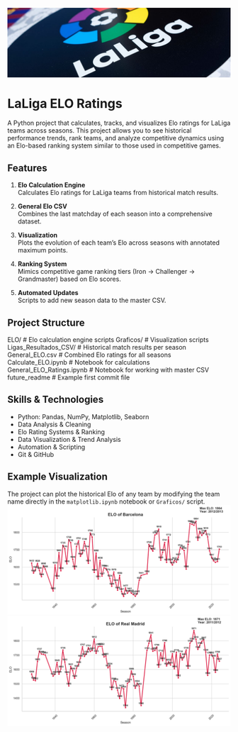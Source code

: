 ![LaLIGA Banner](Graphs/LaLigaBanner.jpg)
# LaLiga ELO Ratings

A Python project that calculates, tracks, and visualizes Elo ratings for LaLiga teams across seasons. This project allows you to see historical performance trends, rank teams, and analyze competitive dynamics using an Elo-based ranking system similar to those used in competitive games.

## Features

1. **Elo Calculation Engine**  
   Calculates Elo ratings for LaLiga teams from historical match results.

2. **General Elo CSV**  
   Combines the last matchday of each season into a comprehensive dataset.

3. **Visualization**  
   Plots the evolution of each team’s Elo across seasons with annotated maximum points.

4. **Ranking System**  
   Mimics competitive game ranking tiers (Iron → Challenger → Grandmaster) based on Elo scores.

5. **Automated Updates**  
   Scripts to add new season data to the master CSV.

## Project Structure

ELO/ # Elo calculation engine scripts
Graficos/ # Visualization scripts
Ligas_Resultados_CSV/ # Historical match results per season
General_ELO.csv # Combined Elo ratings for all seasons
Calculate_ELO.ipynb # Notebook for calculations
General_ELO_Ratings.ipynb # Notebook for working with master CSV
future_readme # Example first commit file


## Skills & Technologies

- Python: Pandas, NumPy, Matplotlib, Seaborn  
- Data Analysis & Cleaning  
- Elo Rating Systems & Ranking  
- Data Visualization & Trend Analysis  
- Automation & Scripting  
- Git & GitHub  

## Example Visualization

The project can plot the historical Elo of any team by modifying the team name directly in the `matplotlib.ipynb` notebook or `Graficos/` script.
![All-Time Elo Evolution: FC Barcelona – Historical Performance Tracking](Graphs/FCB_Eng.png)
![All-Time Elo Evolution: Real Madrid – Historical Performance Tracking](Graphs/RM_Eng.png)


